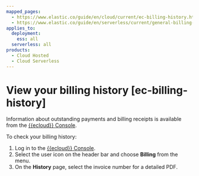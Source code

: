```yaml
---
mapped_pages:
  - https://www.elastic.co/guide/en/cloud/current/ec-billing-history.html
  - https://www.elastic.co/guide/en/serverless/current/general-billing-history.html
applies_to:
  deployment:
    ess: all
  serverless: all
products:
  - Cloud Hosted
  - Cloud Serverless
---
```


# View your billing history [ec-billing-history]

Information about outstanding payments and billing receipts is available from the [{{ecloud}} Console](https://cloud.elastic.co?page=docs&placement=docs-body).

To check your billing history:

1. Log in to the [{{ecloud}} Console](https://cloud.elastic.co?page=docs&placement=docs-body).
2. Select the user icon on the header bar and choose **Billing** from the menu.
3. On the **History** page, select the invoice number for a detailed PDF.